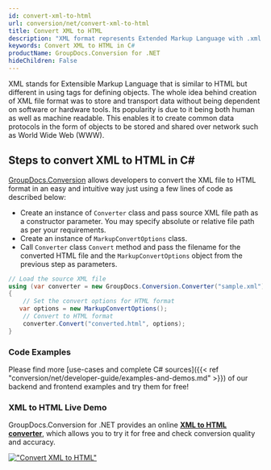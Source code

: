 ```yaml
---
id: convert-xml-to-html
url: conversion/net/convert-xml-to-html
title: Convert XML to HTML
description: "XML format represents Extended Markup Language with .xml extension. Learn how to convert XML to HTML file programmatically in C# language using GroupDocs.Conversion for .NET library."
keywords: Convert XML to HTML in C#
productName: GroupDocs.Conversion for .NET
hideChildren: False
---
```


XML stands for Extensible Markup Language that is similar to HTML but different in using tags for defining objects. The whole idea behind creation of XML file format was to store and transport data without being dependent on software or hardware tools. Its popularity is due to it being both human as well as machine readable. This enables it to create common data protocols in the form of objects to be stored and shared over network such as World Wide Web (WWW).

## Steps to convert XML to HTML in C#

[GroupDocs.Conversion](https://products.groupdocs.com/conversion/net) allows developers to convert the XML file to HTML format in an easy and intuitive way just using a few lines of code as described below:

* Create an instance of `Converter` class and pass source XML file path as a constructor parameter. You may specify absolute or relative file path as per your requirements. 
* Create an instance of `MarkupConvertOptions` class.
* Call `Converter` class `Convert` method and pass the filename for the converted HTML file and the `MarkupConvertOptions` object from the previous step as parameters.

```csharp
// Load the source XML file
using (var converter = new GroupDocs.Conversion.Converter("sample.xml"))
{
    // Set the convert options for HTML format
   var options = new MarkupConvertOptions();
    // Convert to HTML format
    converter.Convert("converted.html", options);
}
```

### Code Examples

Please find more [use-cases and complete C# sources]({{< ref "conversion/net/developer-guide/examples-and-demos.md" >}}) of our backend and frontend examples and try them for free!

### XML to HTML Live Demo

GroupDocs.Conversion for .NET provides an online [**XML to HTML converter**](https://products.groupdocs.app/conversion/xml-to-html), which allows you to try it for free and check conversion quality and accuracy.

[!["Convert XML to HTML"](conversion/net/images/convert-to-html/convert-xml-to-html.png)](https://products.groupdocs.app/conversion/xml-to-html)